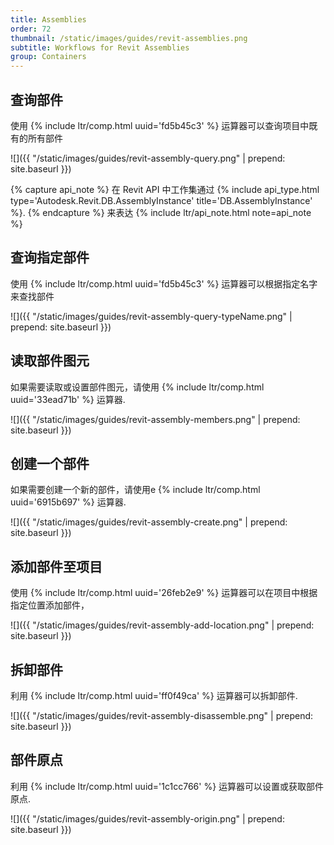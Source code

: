 ```yaml
---
title: Assemblies
order: 72
thumbnail: /static/images/guides/revit-assemblies.png
subtitle: Workflows for Revit Assemblies
group: Containers
---
```


## 查询部件

使用 {% include ltr/comp.html uuid='fd5b45c3' %} 运算器可以查询项目中既有的所有部件

![]({{ "/static/images/guides/revit-assembly-query.png" | prepend: site.baseurl }})

{% capture api_note %}
在 Revit API 中工作集通过 {% include api_type.html type='Autodesk.Revit.DB.AssemblyInstance' title='DB.AssemblyInstance' %}.
{% endcapture %} 来表达
{% include ltr/api_note.html note=api_note %}

## 查询指定部件

使用 {% include ltr/comp.html uuid='fd5b45c3' %} 运算器可以根据指定名字来查找部件

![]({{ "/static/images/guides/revit-assembly-query-typeName.png" | prepend: site.baseurl }})

## 读取部件图元

如果需要读取或设置部件图元，请使用 {% include ltr/comp.html uuid='33ead71b' %} 运算器.

![]({{ "/static/images/guides/revit-assembly-members.png" | prepend: site.baseurl }})

## 创建一个部件

如果需要创建一个新的部件，请使用e {% include ltr/comp.html uuid='6915b697' %} 运算器.

![]({{ "/static/images/guides/revit-assembly-create.png" | prepend: site.baseurl }})

## 添加部件至项目

使用 {% include ltr/comp.html uuid='26feb2e9' %} 运算器可以在项目中根据指定位置添加部件，

![]({{ "/static/images/guides/revit-assembly-add-location.png" | prepend: site.baseurl }})

## 拆卸部件

利用 {% include ltr/comp.html uuid='ff0f49ca' %} 运算器可以拆卸部件.

![]({{ "/static/images/guides/revit-assembly-disassemble.png" | prepend: site.baseurl }})

## 部件原点

利用 {% include ltr/comp.html uuid='1c1cc766' %} 运算器可以设置或获取部件原点.

![]({{ "/static/images/guides/revit-assembly-origin.png" | prepend: site.baseurl }})
